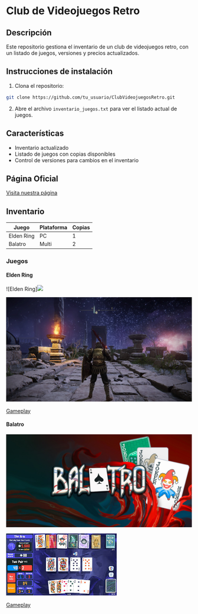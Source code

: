 # Club de Videojuegos Retro

## Descripción

Este repositorio gestiona el inventario de un club de videojuegos retro, con un listado de juegos, versiones y precios actualizados.

## Instrucciones de instalación
1. Clona el repositorio: 
```bash
git clone https://github.com/tu_usuario/ClubVideojuegosRetro.git
```
2. Abre el archivo `inventario_juegos.txt` para ver el listado actual de juegos.

## Características
- Inventario actualizado
- Listado de juegos con copias disponibles
- Control de versiones para cambios en el inventario

## Página Oficial

[Visita nuestra página](https://github.com/RaulGarCan)

## Inventario

| Juego           | Plataforma   | Copias |
|-----------------|--------------|--------|
| Elden Ring      | PC           | 1      |
| Balatro         | Multi        | 2      |

### Juegos

#### Elden Ring

![Elden Ring]<img src="https://github.com/favicon.ico" width="48">

![Elden Ring In-Game](imgs/elden-ring.jpg)

[Gameplay](https://www.youtube.com/watch?v=PN7YFKHOR9Y&list=PL7RtZMiaOk8gdRf130w4gFYyhstL-5VRh)

#### Balatro

![Balatro](imgs/balatro-logo.jpg)

![Balatro In-Game](imgs/balatro.jpg)

[Gameplay](https://www.youtube.com/watch?v=obhqsZZBC8Q&list=PLXJogFfVQe0V8SILEouIXiTEP2IuQA0oU)